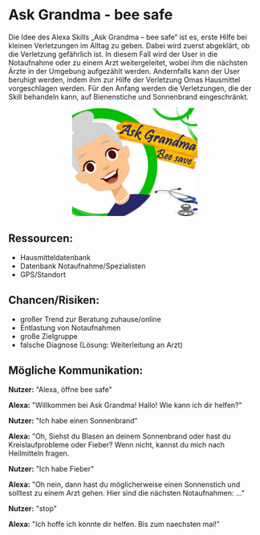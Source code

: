 # Ask Grandma - bee safe
Die Idee des Alexa Skills „Ask Grandma – bee safe“ ist es, erste Hilfe bei kleinen Verletzungen im Alltag zu geben. Dabei wird zuerst abgeklärt, ob die Verletzung gefährlich ist. In diesem Fall wird der User in die Notaufnahme oder zu einem Arzt weitergeleitet, wobei ihm die nächsten Ärzte in der Umgebung aufgezählt werden. Andernfalls kann der User beruhigt werden, indem ihm zur Hilfe der Verletzung Omas Hausmittel vorgeschlagen werden. Für den Anfang werden die Verletzungen, die der Skill behandeln kann, auf Bienenstiche und Sonnenbrand eingeschränkt.

<div style="text-align:center"><img src ="https://github.com/sweIhm-ws2018-19/skillproject-fr-23/blob/master/BeeSafeProjektplanung/BeeSafe_Logo.jpg" width="250"/></div>

## Ressourcen:

- Hausmitteldatenbank
- Datenbank Notaufnahme/Spezialisten
- GPS/Standort

## Chancen/Risiken:

- großer Trend zur Beratung zuhause/online
- Entlastung von Notaufnahmen
- große Zielgruppe
- falsche Diagnose (Lösung: Weiterleitung an Arzt)

## Mögliche Kommunikation:

<b>Nutzer:</b> "Alexa, öffne bee safe"

<b>Alexa:</b> "Willkommen bei Ask Grandma! Hallo! Wie kann ich dir helfen?"

<b>Nutzer:</b> "Ich habe einen Sonnenbrand"

<b>Alexa:</b> "Oh, Siehst du Blasen an deinem Sonnenbrand oder hast du Kreislaufprobleme oder Fieber? Wenn nicht, kannst du mich nach Heilmitteln fragen.

<b>Nutzer:</b> "Ich habe Fieber"

<b>Alexa:</b> "Oh nein, dann hast du möglicherweise einen Sonnenstich und solltest zu einem Arzt gehen. Hier sind die nächsten Notaufnahmen: ..."

<b>Nutzer:</b> "stop"

<b>Alexa:</b> "Ich hoffe ich konnte dir helfen. Bis zum naechsten mal!"

